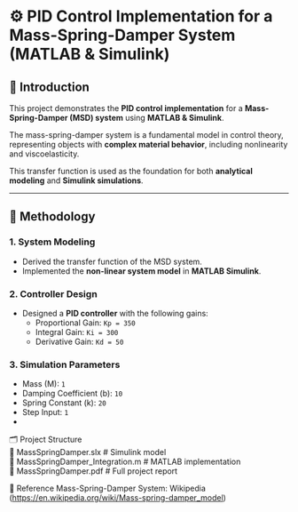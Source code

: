 # ⚙️ PID Control Implementation for a Mass-Spring-Damper System (MATLAB & Simulink)

## 📖 Introduction
This project demonstrates the **PID control implementation** for a **Mass-Spring-Damper (MSD) system** using **MATLAB & Simulink**.  

The mass-spring-damper system is a fundamental model in control theory, representing objects with **complex material behavior**, including nonlinearity and viscoelasticity.  

This transfer function is used as the foundation for both **analytical modeling** and **Simulink simulations**.

---

## 🔬 Methodology
### 1. **System Modeling**
- Derived the transfer function of the MSD system.  
- Implemented the **non-linear system model** in **MATLAB Simulink**.  

### 2. **Controller Design**
- Designed a **PID controller** with the following gains:  
  - Proportional Gain: `Kp = 350`  
  - Integral Gain: `Ki = 300`  
  - Derivative Gain: `Kd = 50`  

### 3. **Simulation Parameters**
- Mass (M): `1`  
- Damping Coefficient (b): `10`  
- Spring Constant (k): `20`  
- Step Input: `1`
- 
🗂️ Project Structure
<br />
📄 MassSpringDamper.slx            # Simulink model
<br />
📄 MassSpringDamper_Integration.m  # MATLAB implementation
<br />
📄 MassSpringDamper.pdf            # Full project report

📌 Reference
Mass-Spring-Damper System: Wikipedia (https://en.wikipedia.org/wiki/Mass-spring-damper_model)
